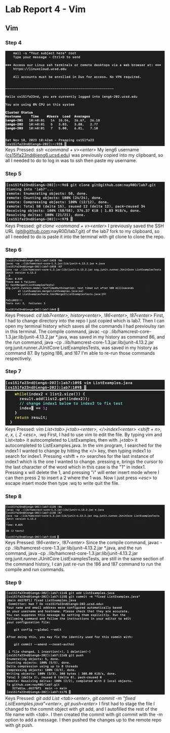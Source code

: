 # Lab Report 4 - Vim
## Vim
### Step 4
![step 4](step_4.png)
Keys Pressed: *ssh <command + v><*enter*>* My ieng6 username (cs15lfa23nd@ieng6.ucsd.edu) was previously copied into my clipboard, so all I needed to do to log in was to ssh then paste my username.

### Step 5
![step 5](step_5.png)
Keys Pressed: *git clone <command + v><*enter*>*  I previously saved the SSH URL (git@github.com:nayR0D/lab7.git) of the lab7 fork to my clipboard, so all I needed to do is paste it into the terminal with git clone to clone the repo.

### Step 6
![step 6](step_6.png)
Keys Pressed: *cd lab7<*enter*>, history<*enter*>, !86<*enter*>, !87<*enter*>* First, I had to change directory into the repo I just copied which is lab7. Then I can open my terminal history which saves all the commands I had previoulsy ran in this terminal. The compile command, javac -cp .:lib/hamcrest-core-1.3.jar:lib/junit-4.13.2.jar *.java, was saved in my history as command 86, and the run command, java -cp .:lib/hamcrest-core-1.3.jar:lib/junit-4.13.2.jar org.junit.runner.JUnitCore ListExamplesTests, was saved in my history as command 87. By typing !86, and !87 I'm able to re-run those commands respectively. 

### Step 7
![step 7](step_7_1.png)
![step_7_2](step_7_2.png) \
Keys Pressed: *vim List<*tab*>.j<*tab*><*enter*>, </>index1<*enter*> <shift + n>, e, x, i, 2 <*esc*>, :wq* First, I had to use vim to edit the file. By typing vim and List<*tab*> it autocompleted to ListExamples, then with .j<*tab*> it autocompleted to ListExamples.java. In the vim program, I searched for the index1 I wanted to change by hitting the </> key, then typing index1<enter> to search for index1. Pressing <shift + n> searches for the last instance of index1 which is the one I wanted to change. pressing e, brings the cursor to the last character of the word which in this case is the "1" in index1. Pressing x will delete the 1, and pressing "i" will enter insert mode where I can then press 2 to insert a 2 where the 1 was. Now I just press <*esc*> to escape insert mode then type :wq to write quit the file.

### Step 8
![step 8](step_8.png)
Keys Pressed: *!86<*enter*>, !87<*enter*>* Since the compile command, javac -cp .:lib/hamcrest-core-1.3.jar:lib/junit-4.13.2.jar *.java, and the run command, java -cp .:lib/hamcrest-core-1.3.jar:lib/junit-4.13.2.jar org.junit.runner.JUnitCore ListExamplesTests, are still in the same section of the command history, I can just re-run the !86 and !87 command to run the compile and run commands.

### Step 9
![step 9](step_9.png)
Keys Pressed: *git add List <*tab*><*enter*>, git commit -m "fixed ListExamples.java"<*enter*>, git push<*enter*>* I first had to stage the file I changed to the commit object with git add, and I autofilled the rest of the file name with <*tab*>. I then created the commit with git commit with the -m option to add a message. I then pushed the changes up to the remote repo with git push.
